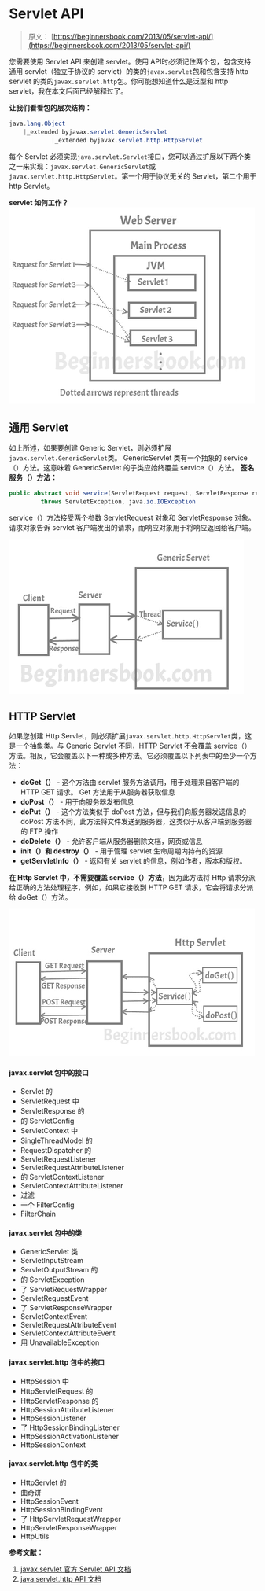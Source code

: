 # Servlet API

> 原文： [https://beginnersbook.com/2013/05/servlet-api/](https://beginnersbook.com/2013/05/servlet-api/)

您需要使用 Servlet API 来创建 servlet。使用 API​​时必须记住两个包，包含支持通用 servlet（独立于协议的 servlet）的类的`javax.servlet`包和包含支持 http servlet 的类的`javax.servlet.http`包。你可能想知道什么是泛型和 http servlet，我在本文后面已经解释过了。

**让我们看看包的层次结构：**

```java
java.lang.Object
	|_extended byjavax.servlet.GenericServlet
        	|_extended byjavax.servlet.http.HttpServlet

```

每个 Servlet 必须实现`java.servlet.Servlet`接口，您可以通过扩展以下两个类之一来实现：`javax.servlet.GenericServlet`或`javax.servlet.http.HttpServlet`。第一个用于协议无关的 Servlet，第二个用于 http Servlet。

**servlet 如何工作？**
![How Servlet Works](img/a8dbd21e8cce7f38300dd2b190ed9583.jpg)

## 通用 Servlet

如上所述，如果要创建 Generic Servlet，则必须扩展`javax.servlet.GenericServlet`类。 GenericServlet 类有一个抽象的 service（）方法。这意味着 GenericServlet 的子类应始终覆盖 service（）方法。
**签名服务（）方法：**

```java
public abstract void service(ServletRequest request, ServletResponse response)
         throws ServletException, java.io.IOException
```

service（）方法接受两个参数 ServletRequest 对象和 ServletResponse 对象。请求对象告诉 servlet 客户端发出的请求，而响应对象用于将响应返回给客户端。

![Generic Servlet](img/2a17e9eab90c167770ab355ca40fbe9f.jpg)

## HTTP Servlet

如果您创建 Http Servlet，则必须扩展`javax.servlet.http.HttpServlet`类，这是一个抽象类。与 Generic Servlet 不同，HTTP Servlet 不会覆盖 service（）方法。相反，它会覆盖以下一种或多种方法。它必须覆盖以下列表中的至少一个方法：

*   **doGet（）** - 这个方法由 servlet 服务方法调用，用于处理来自客户端的 HTTP GET 请求。 Get 方法用于从服务器获取信息
*   **doPost（）** - 用于向服务器发布信息
*   **doPut（）** - 这个方法类似于 doPost 方法，但与我们向服务器发送信息的 doPost 方法不同，此方法将文件发送到服务器，这类似于从客户端到服务器的 FTP 操作
*   **doDelete（）** - 允许客户端从服务器删除文档，网页或信息
*   **init（）和 destroy（）** - 用于管理 servlet 生命周期内持有的资源
*   **getServletInfo（）** - 返回有关 servlet 的信息，例如作者，版本和版权。

**在 Http Servlet 中，不需要覆盖 service（）方法**，因为此方法将 Http 请求分派给正确的方法处理程序，例如，如果它接收到 HTTP GET 请求，它会将请求分派给 doGet（）方法。

![Http Servlet](img/800e239048bf09e4171bc1a7b1b429a7.jpg)

#### javax.servlet 包中的接口

*   Servlet 的
*   ServletRequest 中
*   ServletResponse 的
*   的 ServletConfig
*   ServletContext 中
*   SingleThreadModel 的
*   RequestDispatcher 的
*   ServletRequestListener
*   ServletRequestAttributeListener
*   的 ServletContextListener
*   ServletContextAttributeListener
*   过滤
*   一个 FilterConfig
*   FilterChain

#### javax.servlet 包中的类

*   GenericServlet 类
*   ServletInputStream
*   ServletOutputStream 的
*   的 ServletException
*   了 ServletRequestWrapper
*   ServletRequestEvent
*   了 ServletResponseWrapper
*   ServletContextEvent
*   ServletRequestAttributeEvent
*   ServletContextAttributeEvent
*   用 UnavailableException

#### javax.servlet.http 包中的接口

*   HttpSession 中
*   HttpServletRequest 的
*   HttpServletResponse 的
*   HttpSessionAttributeListener
*   HttpSessionListener
*   了 HttpSessionBindingListener
*   HttpSessionActivationListener
*   HttpSessionContext

#### javax.servlet.http 包中的类

*   HttpServlet 的
*   曲奇饼
*   HttpSessionEvent
*   HttpSessionBindingEvent
*   了 HttpServletRequestWrapper
*   HttpServletResponseWrapper
*   HttpUtils

**参考文献：**

1.  [javax.servlet 官方 Servlet API 文档](https://docs.oracle.com/cd/E17802_01/products/products/servlet/2.5/docs/servlet-2_5-mr2/javax/servlet/package-summary.html)
2.  [java.servlet.http API 文档](https://docs.oracle.com/cd/E17802_01/products/products/servlet/2.5/docs/servlet-2_5-mr2/javax/servlet/http/package-tree.html)